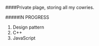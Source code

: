 ####Private plage, storing all my cowries.

#####IN PROGRESS

1. Design pattern
2. C++
3. JavaScript
